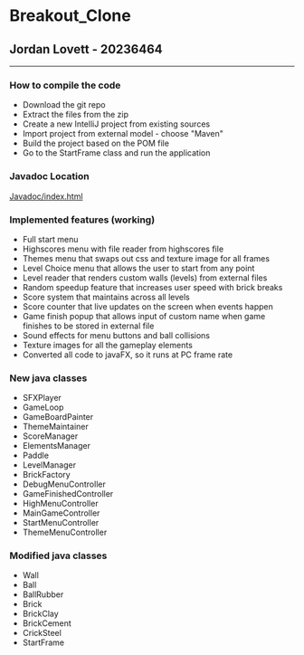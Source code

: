 # Breakout_Clone 
## Jordan Lovett - 20236464

---

### How to compile the code

- Download the git repo
- Extract the files from the zip
- Create a new IntelliJ project from existing sources
- Import project from external model - choose "Maven"
- Build the project based on the POM file
- Go to the StartFrame class and run the application

### Javadoc Location

[Javadoc/index.html](Javadoc/index.html)

### Implemented features (working)

- Full start menu
- Highscores menu with file reader from highscores file
- Themes menu that swaps out css and texture image for all frames
- Level Choice menu that allows the user to start from any point
- Level reader that renders custom walls (levels) from external files
- Random speedup feature that increases user speed with brick breaks
- Score system that maintains across all levels
- Score counter that live updates on the screen when events happen
- Game finish popup that allows input of custom name when game finishes to be stored in external file
- Sound effects for menu buttons and ball collisions
- Texture images for all the gameplay elements
- Converted all code to javaFX, so it runs at PC frame rate

### New java classes

- SFXPlayer
- GameLoop
- GameBoardPainter
- ThemeMaintainer
- ScoreManager
- ElementsManager
- Paddle
- LevelManager
- BrickFactory
- DebugMenuController
- GameFinishedController
- HighMenuController
- MainGameController
- StartMenuController
- ThemeMenuController

### Modified java classes

- Wall
- Ball
- BallRubber
- Brick
- BrickClay
- BrickCement
- CrickSteel
- StartFrame